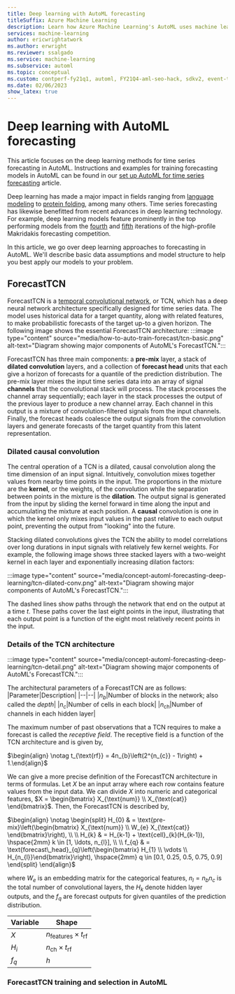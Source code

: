 ```yaml
---
title: Deep learning with AutoML forecasting 
titleSuffix: Azure Machine Learning
description: Learn how Azure Machine Learning's AutoML uses machine learning to build forecasting models
services: machine-learning
author: ericwrightatwork
ms.author: erwright
ms.reviewer: ssalgado 
ms.service: machine-learning
ms.subservice: automl
ms.topic: conceptual
ms.custom: contperf-fy21q1, automl, FY21Q4-aml-seo-hack, sdkv2, event-tier1-build-2022
ms.date: 02/06/2023
show_latex: true
---
```


# Deep learning with AutoML forecasting

This article focuses on the deep learning methods for time series forecasting in AutoML. Instructions and examples for training forecasting models in AutoML can be found in our [set up AutoML for time series forecasting](./how-to-auto-train-forecast.md) article.

Deep learning has made a major impact in fields ranging from [language modeling](../cognitive-services/openai/concepts/models.md) to [protein folding](https://www.deepmind.com/research/highlighted-research/alphafold), among many others. Time series forecasting has likewise benefitted from recent advances in deep learning technology. For example, deep learning models feature prominently in the top performing models from the [fourth](https://www.uber.com/blog/m4-forecasting-competition/) and [fifth](https://www.sciencedirect.com/science/article/pii/S0169207021001874) iterations of the high-profile Makridakis forecasting competition.

In this article, we go over deep learning approaches to forecasting in AutoML. We'll describe basic data assumptions and model structure to help you best apply our models to your problem.  

## ForecastTCN

ForecastTCN is a [temporal convolutional network](https://arxiv.org/abs/1803.01271), or TCN, which has a deep neural network architecture specifically designed for time series data. The model uses historical data for a target quantity, along with related features, to make probabilistic forecasts of the target up-to a given horizon. The following image shows the essential ForecastTCN architecture:
:::image type="content" source="media/how-to-auto-train-forecast/tcn-basic.png" alt-text="Diagram showing major components of AutoML's ForecastTCN.":::

ForecastTCN has three main components: a **pre-mix** layer, a stack of **dilated convolution** layers, and a collection of **forecast head** units that each give a horizon of forecasts for a quantile of the prediction distribution. The pre-mix layer mixes the input time series data into an array of signal **channels** that the convolutional stack will process. The stack processes the channel array sequentially; each layer in the stack processes the output of the previous layer to produce a new channel array. Each channel in this output is a mixture of convolution-filtered signals from the input channels. Finally, the forecast heads coalesce the output signals from the convolution layers and generate forecasts of the target quantity from this latent representation. 

### Dilated causal convolution

The central operation of a TCN is a dilated, causal convolution along the time dimension of an input signal. Intuitively, convolution mixes together values from nearby time points in the input. The proportions in the mixture are the **kernel**, or the weights, of the convolution while the separation between points in the mixture is the **dilation**. The output signal is generated from the input by sliding the kernel forward in time along the input and accumulating the mixture at each position. A **causal** convolution is one in which the kernel only mixes input values in the past relative to each output point, preventing the output from "looking" into the future.

Stacking dilated convolutions gives the TCN the ability to model correlations over long durations in input signals with relatively few kernel weights. For example, the following image shows three stacked layers with a two-weight kernel in each layer and exponentially increasing dilation factors:

:::image type="content" source="media/concept-automl-forecasting-deep-learning/tcn-dilated-conv.png" alt-text="Diagram showing major components of AutoML's ForecastTCN.":::

The dashed lines show paths through the network that end on the output at a time $t$. These paths cover the last eight points in the input, illustrating that each output point is a function of the eight most relatively recent points in the input.

### Details of the TCN architecture

:::image type="content" source="media/concept-automl-forecasting-deep-learning/tcn-detail.png" alt-text="Diagram showing major components of AutoML's ForecastTCN.":::

The architectural parameters of a ForecastTCN are as follows:
|Parameter|Description|
|--|--|
|$n_{b}$|Number of blocks in the network; also called the _depth_|
|$n_{c}$|Number of cells in each block|
|$n_{\text{ch}}$|Number of channels in each hidden layer|

The maximum number of past observations that a TCN requires to make a forecast is called the _receptive field_. The receptive field is a function of the TCN architecture and is given by,

$\begin{align} \notag t_{\text{rf}} = 4n_{b}\left(2^{n_{c}} - 1\right) + 1.\end{align}$

We can give a more precise definition of the ForecastTCN architecture in terms of formulas. Let $X$ be an input array where each row contains feature values from the input data. We can divide $X$ into numeric and categorical features, $X = \begin{bmatrix} X_{\text{num}} \\ X_{\text{cat}} \end{bmatrix}$. Then, the ForecastTCN is described by,
 
$\begin{align} \notag \begin{split} H_{0} & = \text{pre-mix}\left(\begin{bmatrix} X_{\text{num}} \\ W_{e} X_{\text{cat}} \end{bmatrix}\right), \\ \\
 H_{k} & = H_{k-1} + \text{cell}_{k}(H_{k-1}), \hspace{2mm} k \in [1, \ldots, n_{l}], \\ \\
f_{q} & = \text{forecast\_head}_{q}\left(\begin{bmatrix} H_{1} \\ \vdots \\ H_{n_{l}}\end{bmatrix}\right), \hspace{2mm} q \in [0.1, 0.25, 0.5, 0.75, 0.9] \end{split} \end{align}$

where $W_{e}$ is an embedding matrix for the categorical features, $n_{l} = n_{b}n_{c}$ is the total number of convolutional layers, the $H_{k}$ denote hidden layer outputs, and the $f_{q}$ are forecast outputs for given quantiles of the prediction distribution.

|Variable|Shape|
|--|--|
|$X$|$n_{\text{features}} \times t_{\text{rf}}$
|$H_{i}$|$n_{\text{ch}} \times t_{\text{rf}}$|
|$f_{q}$|$h$|

### ForecastTCN training and selection in AutoML

